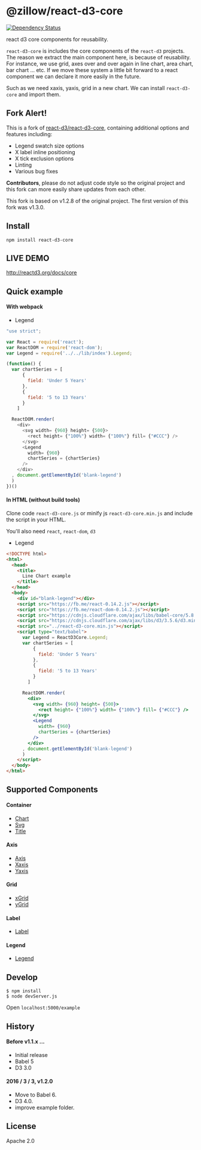 # @zillow/react-d3-core

[![Dependency Status](https://gemnasium.com/react-d3/react-d3-core.svg)](https://gemnasium.com/react-d3/react-d3-core)

react d3 core components for reusability.

`react-d3-core` is includes the core components of the `react-d3` projects. The reason we extract the main component here, is because of reusability. For instance, we use grid, axes over and over again in line chart, area chart, bar chart ... etc. If we move these system a little bit forward to a react component we can declare it more easily in the future.  

Such as we need xaxis, yaxis, grid in a new chart.  We can install `react-d3-core` and import them.

## Fork Alert!

This is a fork of [react-d3/react-d3-core](https://github.com/react-d3/react-d3-core), containing additional options and features including:

- Legend swatch size options
- X label inline positioning
- X tick exclusion options
- Linting
- Various bug fixes

**Contributors**, please do not adjust code style so the original project and this fork can more easily share updates from each other.

This fork is based on v1.2.8 of the original project. The first version of this fork was v1.3.0.

## Install

```
npm install react-d3-core
```

## LIVE DEMO

http://reactd3.org/docs/core


## Quick example

#### With webpack

- Legend

```js
"use strict";

var React = require('react');
var ReactDOM = require('react-dom');
var Legend = require('../../lib/index').Legend;

(function() {
  var chartSeries = [
      {
        field: 'Under 5 Years'
      },
      {
        field: '5 to 13 Years'
      }
    ]

  ReactDOM.render(
    <div>
      <svg width= {960} height= {500}>
        <rect height= {"100%"} width= {"100%"} fill= {"#CCC"} />
      </svg>
      <Legend
        width= {960}
        chartSeries = {chartSeries}
      />
    </div>
  , document.getElementById('blank-legend')
  )
})()
```


#### In HTML (without build tools)

Clone code `react-d3-core.js` or minify js `react-d3-core.min.js` and include the script in your HTML.

You'll also need `react`, `react-dom`, `d3`

- Legend

```html
<!DOCTYPE html>
<html>
  <head>
    <title>
      Line Chart example
    </title>
  </head>
  <body>
    <div id="blank-legend"></div>
    <script src="https://fb.me/react-0.14.2.js"></script>
    <script src="https://fb.me/react-dom-0.14.2.js"></script>
    <script src="https://cdnjs.cloudflare.com/ajax/libs/babel-core/5.8.23/browser.min.js"></script>
    <script src="https://cdnjs.cloudflare.com/ajax/libs/d3/3.5.6/d3.min.js"></script>
    <script src="../react-d3-core.min.js"></script>
    <script type="text/babel">
      var Legend = ReactD3Core.Legend;
      var chartSeries = [
          {
            field: 'Under 5 Years'
          },
          {
            field: '5 to 13 Years'
          }
        ]

      ReactDOM.render(
        <div>
          <svg width= {960} height= {500}>
            <rect height= {"100%"} width= {"100%"} fill= {"#CCC"} />
          </svg>
          <Legend
            width= {960}
            chartSeries = {chartSeries}
          />
        </div>
      , document.getElementById('blank-legend')
      )
    </script>
  </body>
</html>
```

## Supported Components

#### Container

- [Chart](./docs/container.md)
- [Svg](./docs/svg.md)
- [Title](./docs/title.md)

#### Axis

- [Axis](./docs/axis.md)
- [Xaxis](./docs/xaxis.md)
- [Yaxis](./docs/yaxis.md)

#### Grid

- [xGrid](./docs/xgrid.md)
- [yGrid](./docs/ygrid.md)

#### Label

- [Label](./docs/label.md)

#### Legend

- [Legend](./docs/legend.md)


## Develop

```
$ npm install
$ node devServer.js
```

Open `localhost:5000/example`

## History

#### Before v1.1.x ...
  
  - Initial release
  - Babel 5
  - D3 3.0

#### 2016 / 3 / 3, v1.2.0
  
  - Move to Babel 6.
  - D3 4.0.
  - improve example folder.


## License

Apache 2.0
